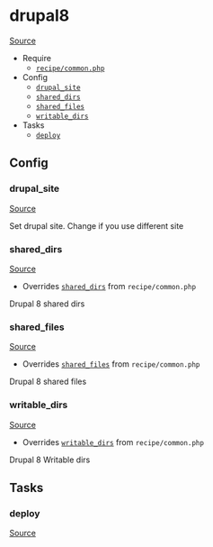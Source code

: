 <!-- DO NOT EDIT THIS FILE! -->
<!-- Instead edit recipe/drupal8.php -->
<!-- Then run bin/docgen -->

# drupal8

[Source](/recipe/drupal8.php)



* Require
  * [`recipe/common.php`](/docs/recipe/common.md)
* Config
  * [`drupal_site`](#drupal_site)
  * [`shared_dirs`](#shared_dirs)
  * [`shared_files`](#shared_files)
  * [`writable_dirs`](#writable_dirs)
* Tasks
  * [`deploy`](#deploy)

## Config
### drupal_site
[Source](/recipe/drupal8.php#L20)

Set drupal site. Change if you use different site

### shared_dirs
[Source](/recipe/drupal8.php#L24)

* Overrides [`shared_dirs`](/docs/recipe/common.md#shared_dirs) from `recipe/common.php`

Drupal 8 shared dirs

### shared_files
[Source](/recipe/drupal8.php#L29)

* Overrides [`shared_files`](/docs/recipe/common.md#shared_files) from `recipe/common.php`

Drupal 8 shared files

### writable_dirs
[Source](/recipe/drupal8.php#L35)

* Overrides [`writable_dirs`](/docs/recipe/common.md#writable_dirs) from `recipe/common.php`

Drupal 8 Writable dirs


## Tasks
### deploy
[Source](/recipe/drupal8.php#L6)



